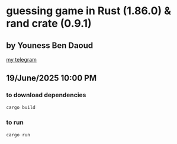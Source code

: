 # guessing game in Rust (1.86.0) & rand crate (0.9.1)
## by Youness Ben Daoud
[my telegram](https://t.me/pirate_in_net)
## 19/June/2025 10:00 PM


### to download dependencies
```bash
cargo build
```

### to run
```bash
cargo run
```
